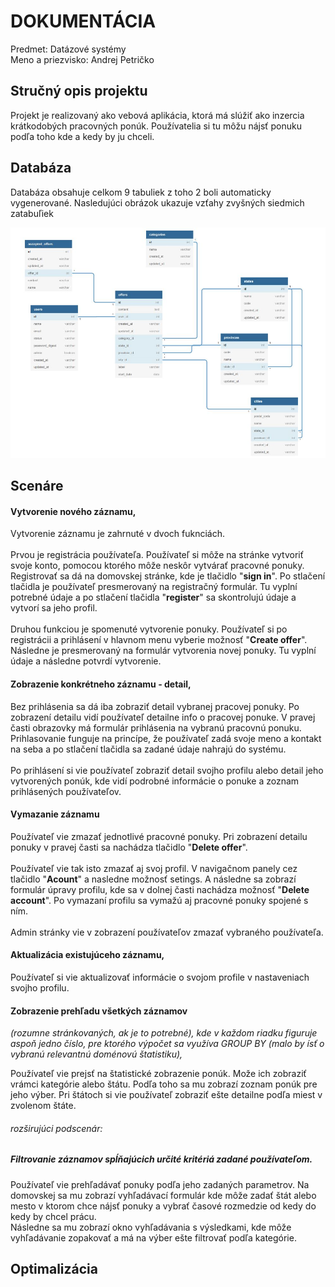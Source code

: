 # DOKUMENTÁCIA
Predmet: Datázové systémy\
Meno a priezvisko: Andrej Petričko

## Stručný opis projektu
Projekt je realizovaný ako vebová aplikácia, ktorá má slúžiť ako inzercia krátkodobých pracovných ponúk. 
Používatelia si tu môžu nájsť ponuku podľa toho kde a kedy by ju chceli.

## Databáza
Databáza obsahuje celkom 9 tabuliek z toho 2 boli automaticky vygenerované.
Nasledujúci obrázok ukazuje vzťahy zvyšných siedmich zatabuľiek

![](Databaza.JPG)
## Scenáre
#### Vytvorenie nového záznamu,
Vytvorenie záznamu je zahrnuté v dvoch fuknciách. \
\
Prvou je registrácia používateľa. Používateľ si môže na stránke vytvoriť 
svoje konto, pomocou ktorého môže neskôr vytvárať pracovné ponuky. \
Registrovať sa dá na domovskej stránke, kde je tlačidlo "**sign in**". 
Po stlačení tlačidla je používateľ presmerovaný na registračný formulár. 
Tu vyplní potrebné údaje a po stlačení tlačidla "**register**" sa skontrolujú
 údaje a vytvorí sa jeho profil.\
\
Druhou funkciou je spomenuté vytvorenie ponuky. Používateľ si po registrácii 
a prihlásení v hlavnom menu vyberie možnosť "**Create offer**". Následne je 
presmerovaný na formulár vytvorenia novej ponuky. Tu vyplní údaje a následne 
potvrdí vytvorenie.

#### Zobrazenie konkrétneho záznamu - detail,
Bez prihlásenia sa dá iba zobraziť detail vybranej pracovej ponuky. Po 
zobrazení detailu vidí používateľ detailne info o pracovej ponuke. V pravej 
časti obrazovky má formulár prihlásenia na vybranú pracovnú ponuku. Prihlasovanie 
funguje na princípe, že používateľ zadá svoje meno a kontakt na seba a po stlačení 
tlačidla sa zadané údaje nahrajú do systému.\
\
Po prihlásení si vie používateľ zobraziť detail svojho profilu alebo detail jeho 
vytvorených ponúk, kde vidí podrobné informácie o ponuke a zoznam prihlásených 
používateľov. 

#### Vymazanie záznamu
Používateľ vie zmazať jednotlivé pracovné ponuky. Pri zobrazení detailu ponuky v 
pravej časti sa nachádza tlačidlo "**Delete offer**". \
\
Používateľ vie tak isto zmazať aj svoj profil. V navigačnom panely cez tlačidlo 
"**Acount**" a nasledne možnosť setings. A následne sa zobrazí formulár úpravy 
profilu, kde sa v dolnej časti nachádza možnosť "**Delete account**". Po vymazaní
profilu sa vymažú aj pracovné ponuky spojené s ním.\
\
Admin stránky vie v zobrazení používateľov zmazať vybraného používateľa. 

#### Aktualizácia existujúceho záznamu,
Používateľ si vie aktualizovať informácie o svojom profile v nastaveniach svojho profilu.

#### Zobrazenie prehľadu všetkých záznamov 
_(rozumne stránkovaných, ak je to potrebné), kde v každom riadku figuruje aspoň
 jedno číslo, pre ktorého výpočet sa využíva GROUP BY (malo by ísť o vybranú 
 relevantnú doménovú štatistiku),_

Používateľ vie prejsť na štatistické zobrazenie ponúk. Može ich zobraziť vrámci
kategórie alebo štátu. Podľa toho sa mu zobrazí zoznam ponúk pre jeho výber.
Pri štátoch si vie používateľ zobraziť ešte detailne podľa miest v zvolenom štáte.

   
###### rozširujúci podscenár: 
##### Filtrovanie záznamov spĺňajúcich určité kritériá zadané používateľom.
Používateľ vie prehľadávať ponuky podľa jeho zadaných parametrov. Na domovskej 
sa mu zobrazí vyhľadávací formulár kde môže zadať štát alebo mesto v ktorom 
chce nájsť ponuky a vybrať časové rozmedzie od kedy do kedy by chcel prácu.\
Následne sa mu zobrazí okno vyhľadávania s výsledkami, kde môže vyhľadávanie
zopakovať a má na výber ešte filtrovať podľa kategórie.


## Optimalizácia